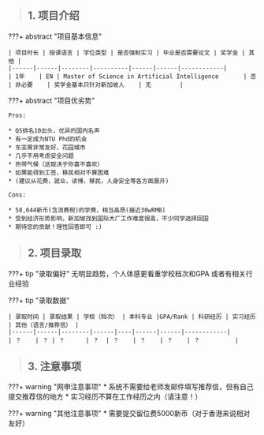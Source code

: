 > ## **1. 项目介绍**

???+ abstract "项目基本信息" 

    | 项目时长 | 授课语言 | 学位类型 | 是否强制实习 | 毕业是否需要论文 | 奖学金 | 其他 |
    |------|------|--------|----------|------|------|------------|
    | 1年    | EN | Master of Science in Artificial Intelligence       | 否      | 非必要    | 奖学金基本只针对新加坡人    | 无        |

???+ abstract "项目优劣势" 

    Pros:
    
    * QS排名10出头，优异的国内名声
    * 有一定成为NTU Phd的机会
    * 东亚胃非常友好，花园城市
    * 几乎不用考虑安全问题
    * 热带气候（这取决于你喜不喜欢）
    * 如果能得到工签，移民相对不算困难
    * (建议从花费，就业，读博，移民，人身安全等各方面展开)
    
    Cons:

    * 58,644新币(含消费税)的学费，相当高昂(接近30wRMB)
    * 受到经济形势影响，新加坡找到国际大厂工作难度很高，不少同学选择回国
    * 期待您的贡献！理性回答即可 :)

> ## **2. 项目录取**

???+ tip "录取偏好"
    无明显趋势，个人体感更看重学校档次和GPA
    或者有相关行业经验

???+ tip "录取数据"

    | 录取时间 | 录取结果 | 学校（档次） | 本科专业 |GPA/Rank | 科研经历 | 实习经历 | 其他（语言/推荐信） |
    |------|------|--------|------|----|------|------|------------|
    | ？    | ？ | ？      | ？  | ？    | ？    | ？    | ？          |


> ## **3. 注意事项**

???+ warning "网申注意事项"
    * 系统不需要给老师发邮件填写推荐信，但有自己提交推荐信的地方
    * 实习经历不算在工作经历之内（请注意！）

???+ warning "其他注意事项"
    * 需要提交留位费5000新币（对于香港来说相对友好）

